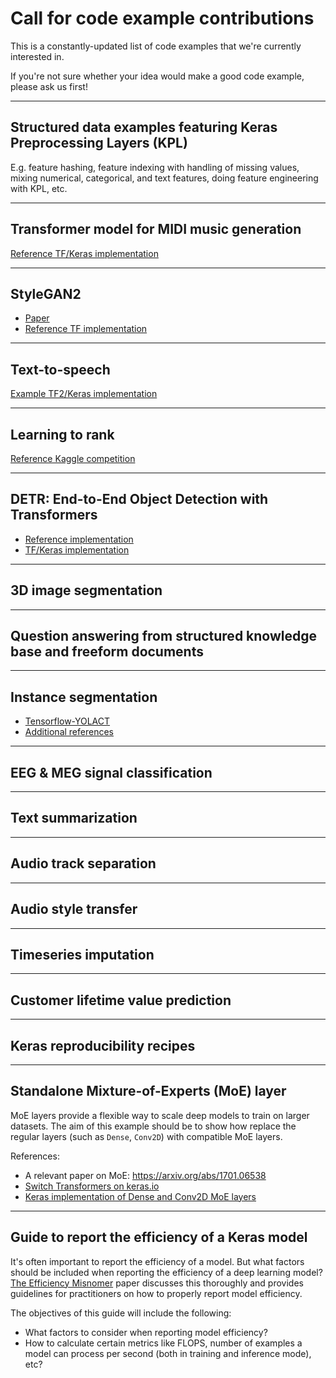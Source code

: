 # Call for code example contributions

This is a constantly-updated list of code examples that we're currently interested in.

If you're not sure whether your idea would make a good code example, please ask us first!

---

## Structured data examples featuring Keras Preprocessing Layers (KPL)

E.g. feature hashing, feature indexing with handling of missing values,
mixing numerical, categorical, and text features, doing feature engineering with KPL, etc.

---

## Transformer model for MIDI music generation

[Reference TF/Keras implementation](https://github.com/jason9693/MusicTransformer-tensorflow2.0)

---

## StyleGAN2

- [Paper](https://arxiv.org/abs/1912.04958)
- [Reference TF implementation](https://github.com/NVlabs/stylegan2)


---

## Text-to-speech

[Example TF2/Keras implementation](https://github.com/dathudeptrai/TensorflowTTS)

---

## Learning to rank

[Reference Kaggle competition](https://www.kaggle.com/c/wm-2017-learning-to-rank)


---

## DETR: End-to-End Object Detection with Transformers

- [Reference implementation](https://github.com/facebookresearch/detr)
- [TF/Keras implementation](https://github.com/Visual-Behavior/detr-tensorflow)


---

## 3D image segmentation

---

## Question answering from structured knowledge base and freeform documents

---

## Instance segmentation

- [Tensorflow-YOLACT](https://github.com/leohsuofnthu/Tensorflow-YOLACT)
- [Additional references](https://www.kaggle.com/c/sartorius-cell-instance-segmentation/discussion/278883#1546104)

---

## EEG & MEG signal classification

---

## Text summarization

---

## Audio track separation

---

## Audio style transfer

---

## Timeseries imputation

---

## Customer lifetime value prediction

---

## Keras reproducibility recipes

---

## Standalone Mixture-of-Experts (MoE) layer

MoE layers provide a flexible way to scale deep models to train on larger datasets. The aim of this example should be to show 
how replace the regular layers (such as `Dense`, `Conv2D`) with compatible MoE layers. 

References:

* A relevant paper on MoE: https://arxiv.org/abs/1701.06538
* [Switch Transformers on keras.io](https://keras.io/examples/nlp/text_classification_with_switch_transformer/)
* [Keras implementation of Dense and Conv2D MoE layers](https://github.com/eminorhan/mixture-of-experts)

---

## Guide to report the efficiency of a Keras model

It's often important to report the efficiency of a model. But what factors should be included when reporting the efficiency
of a deep learning model? [The Efficiency Misnomer](https://openreview.net/forum?id=iulEMLYh1uR) paper discusses this thoroughly and provides guidelines for practitioners on how to properly report model efficiency. 

The objectives of this guide will include the following:

* What factors to consider when reporting model efficiency?
* How to calculate certain metrics like FLOPS, number of examples a model can process per second (both in training and inference mode), etc?

